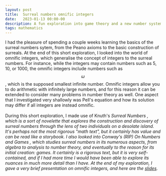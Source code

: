 ```yaml
---
layout: post
title:  Surreal numbers omnific integers
date:   2023-01-13 00:00-00
description: A fun exploration into game theory and a new number system
tags: mathematics
---
```


I had the pleasure of spending a couple weeks learning the basics of the surreal numbers sytem, from the Peano axioms to the basic construction of surreals. At the end of this short exploration, I looked into the world of omnific integers, which generalise the concept of integers to the surreal numbers. For instance, while the integers may contain numbers such as 5, 10, or 1000, the omnific integers include numbers such as $$\omega$$, which is the supposed smallest infinite number. Omnific integers allow you to do arithmetic with infinitely large numbers, and for this reason it can be extended to consider many problems in number theory as well. One aspect that I investigated very shallowly was Pell's equation and how its solution may differ if all integers are instead omnific. 
<br>
<br>
During this short exploration, I made use of Knuth's <i> Surreal Numbers <i>, which is a sort of novelette that explores the construction and discovery of surreal numbers through the lens of two individuals on a desolate island. It's perhaps not the most rigorous "math text", but it certainly has value and can be read like a storybook. I also looked into Conway's (RIP) <i> On Numbers and Games <i>, which studies surreal numbers in its numerous aspects, from algebra to analysis to number theory, and eventually to the reason for its initial creation: games. It certainly is a rigorous text, but it is very self-contained, and if I had more time I would have been able to explore its nuances in much more detail than I have. At the end of my exploration, I gave a very brief presentation on omnific integers, and here are the <a href="https://quadcryo.github.io/quadcryo/projectpdf/omnific_slides.pdf">slides</a>.